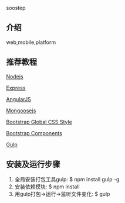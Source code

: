 soostep

## 介绍

web,mobile,platform

## 推荐教程

[Nodejs](http://www.runoob.com/nodejs/nodejs-tutorial.html)

[Express](http://www.expressjs.com.cn/)

[AngularJS](https://docs.angularjs.org/tutorial)

[Mongoosejs](http://mongoosejs.com/docs/guide.html)

[Bootstrap Global CSS Style](http://v3.bootcss.com/css/)

[Bootstrap Components](http://v3.bootcss.com/components/)

[Gulp](https://github.com/nimojs/gulp-book)

## 安装及运行步骤

1. 全局安装打包工具gulp:
    $ npm install gulp -g
2. 安装依赖模块:
    $ npm install
3. 用gulp打包->运行->监听文件变化:
    $ gulp

